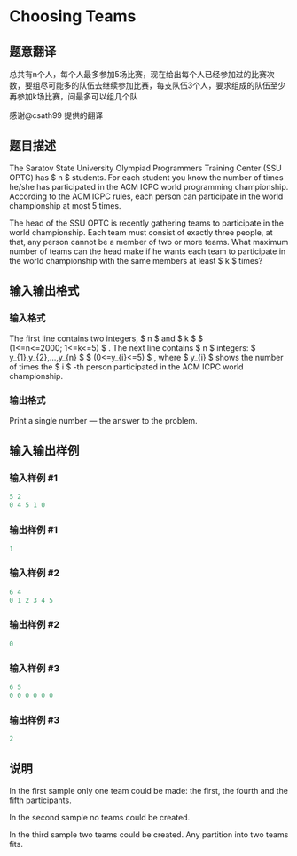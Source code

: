 # Choosing Teams

## 题意翻译

总共有n个人，每个人最多参加5场比赛，现在给出每个人已经参加过的比赛次数，要组尽可能多的队伍去继续参加比赛，每支队伍3个人，要求组成的队伍至少再参加k场比赛，问最多可以组几个队

感谢@csath99 提供的翻译

## 题目描述

The Saratov State University Olympiad Programmers Training Center (SSU OPTC) has $ n $ students. For each student you know the number of times he/she has participated in the ACM ICPC world programming championship. According to the ACM ICPC rules, each person can participate in the world championship at most 5 times.

The head of the SSU OPTC is recently gathering teams to participate in the world championship. Each team must consist of exactly three people, at that, any person cannot be a member of two or more teams. What maximum number of teams can the head make if he wants each team to participate in the world championship with the same members at least $ k $ times?

## 输入输出格式

### 输入格式

The first line contains two integers, $ n $ and $ k $ $ (1<=n<=2000; 1<=k<=5) $ . The next line contains $ n $ integers: $ y_{1},y_{2},...,y_{n} $ $ (0<=y_{i}<=5) $ , where $ y_{i} $ shows the number of times the $ i $ -th person participated in the ACM ICPC world championship.

### 输出格式

Print a single number — the answer to the problem.

## 输入输出样例

### 输入样例 #1

```cpp
5 2
0 4 5 1 0

```
### 输出样例 #1

```cpp
1

```
### 输入样例 #2

```cpp
6 4
0 1 2 3 4 5

```
### 输出样例 #2

```cpp
0

```
### 输入样例 #3

```cpp
6 5
0 0 0 0 0 0

```
### 输出样例 #3

```cpp
2

```
## 说明

In the first sample only one team could be made: the first, the fourth and the fifth participants.

In the second sample no teams could be created.

In the third sample two teams could be created. Any partition into two teams fits.

